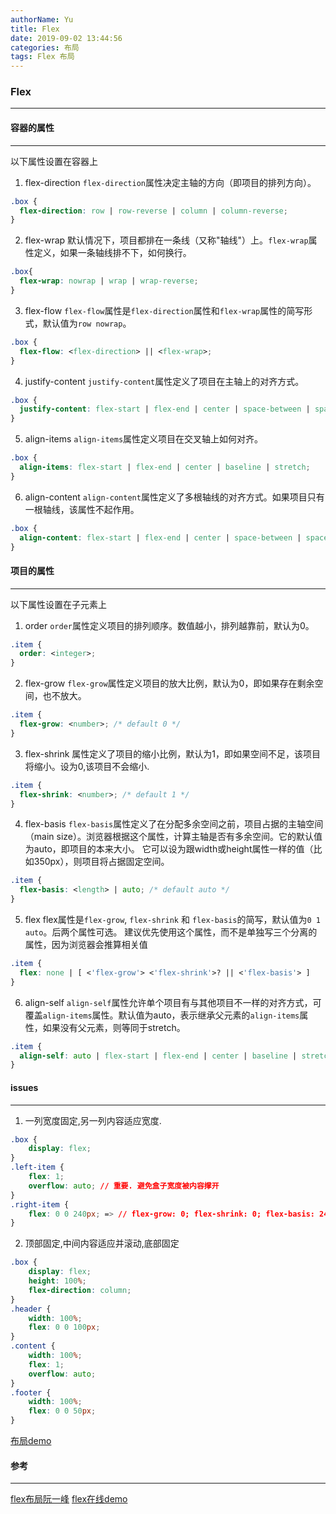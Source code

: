 ```yaml
---
authorName: Yu
title: Flex
date: 2019-09-02 13:44:56
categories: 布局
tags: Flex 布局
---
```


### Flex
---
#### 容器的属性
---
以下属性设置在容器上
1. flex-direction
`flex-direction`属性决定主轴的方向（即项目的排列方向）。
```css
.box {
  flex-direction: row | row-reverse | column | column-reverse;
}
```
2. flex-wrap
默认情况下，项目都排在一条线（又称"轴线"）上。`flex-wrap`属性定义，如果一条轴线排不下，如何换行。
```css
.box{
  flex-wrap: nowrap | wrap | wrap-reverse;
}
```
3. flex-flow
`flex-flow`属性是`flex-direction`属性和`flex-wrap`属性的简写形式，默认值为`row nowrap`。
```css
.box {
  flex-flow: <flex-direction> || <flex-wrap>;
}
```
4. justify-content
`justify-content`属性定义了项目在主轴上的对齐方式。
```css
.box {
  justify-content: flex-start | flex-end | center | space-between | space-around;
}
```
5. align-items
`align-items`属性定义项目在交叉轴上如何对齐。
```css
.box {
  align-items: flex-start | flex-end | center | baseline | stretch;
}
```
6. align-content
`align-content`属性定义了多根轴线的对齐方式。如果项目只有一根轴线，该属性不起作用。
```css
.box {
  align-content: flex-start | flex-end | center | space-between | space-around | stretch;
}
```

#### 项目的属性
--- 
以下属性设置在子元素上
1. order
`order`属性定义项目的排列顺序。数值越小，排列越靠前，默认为0。
```css
.item {
  order: <integer>;
}
```
2. flex-grow
`flex-grow`属性定义项目的放大比例，默认为0，即如果存在剩余空间，也不放大。
```css
.item {
  flex-grow: <number>; /* default 0 */
}
```
3. flex-shrink
属性定义了项目的缩小比例，默认为1，即如果空间不足，该项目将缩小。设为0,该项目不会缩小.
```css
.item {
  flex-shrink: <number>; /* default 1 */
}
```
4. flex-basis
`flex-basis`属性定义了在分配多余空间之前，项目占据的主轴空间（main size）。浏览器根据这个属性，计算主轴是否有多余空间。它的默认值为auto，即项目的本来大小。
它可以设为跟width或height属性一样的值（比如350px），则项目将占据固定空间。
```css
.item {
  flex-basis: <length> | auto; /* default auto */
}
```
5. flex
flex属性是`flex-grow`, `flex-shrink` 和 `flex-basis`的简写，默认值为`0 1 auto`。后两个属性可选。
建议优先使用这个属性，而不是单独写三个分离的属性，因为浏览器会推算相关值
```css
.item {
  flex: none | [ <'flex-grow'> <'flex-shrink'>? || <'flex-basis'> ]
}
```
6. align-self
`align-self`属性允许单个项目有与其他项目不一样的对齐方式，可覆盖`align-items`属性。默认值为auto，表示继承父元素的`align-items`属性，如果没有父元素，则等同于stretch。
```css
.item {
  align-self: auto | flex-start | flex-end | center | baseline | stretch;
}
```

#### issues
---
1. 一列宽度固定,另一列内容适应宽度.
```css
.box {
    display: flex;
}
.left-item {
    flex: 1;
    overflow: auto; // 重要. 避免盒子宽度被内容撑开
}
.right-item {
    flex: 0 0 240px; => // flex-grow: 0; flex-shrink: 0; flex-basis: 240px;
}
```
2. 顶部固定,中间内容适应并滚动,底部固定
```css
.box {
    display: flex;
    height: 100%;
    flex-direction: column;
}
.header {
    width: 100%;
    flex: 0 0 100px;
}
.content {
    width: 100%;
    flex: 1;
    overflow: auto;
}
.footer {
    width: 100%;
    flex: 0 0 50px;
}
```
[布局demo](https://codepen.io/houstoneb/pen/RwGPBJv)
#### 参考
---
[flex布局阮一峰](http://www.ruanyifeng.com/blog/2015/07/flex-grammar.html)
[flex在线demo](https://yoksel.github.io/flex-cheatsheet/#section-display)